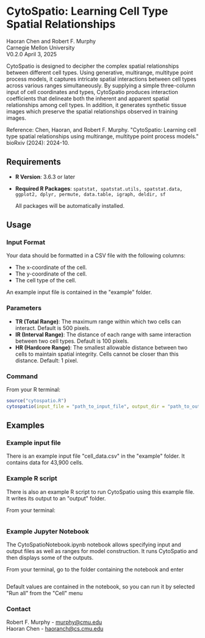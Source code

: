 # CytoSpatio: Learning Cell Type Spatial Relationships
Haoran Chen and Robert F. Murphy\
Carnegie Mellon University\
V0.2.0 April 3, 2025

CytoSpatio is designed to decipher the complex spatial relationships between different cell types. Using generative, multirange, multitype point process models, it captures intricate spatial interactions between cell types across various ranges simultaneously. By supplying a simple three-column input of cell coordinates and types, CytoSpatio produces interaction coefficients that delineate both the inherent and apparent spatial relationships among cell types. In addition, it generates synthetic tissue images which preserve the spatial relationships observed in training images.

Reference: Chen, Haoran, and Robert F. Murphy. "CytoSpatio: Learning cell type spatial relationships using multirange, multitype point process models." bioRxiv (2024): 2024-10.


## Requirements

- **R Version**: 3.6.3 or later
- **Required R Packages**:
   `spatstat, spatstat.utils, spatstat.data, ggplot2, dplyr, permute, data.table, igraph, deldir, sf`

  All packages will be automatically installed.

## Usage

### Input Format

Your data should be formatted in a CSV file with the following columns:

- The x-coordinate of the cell.
- The y-coordinate of the cell.
- The cell type of the cell.

An example input file is contained in the "example" folder.

### Parameters

- **TR (Total Range)**: The maximum range within which two cells can interact. Default is 500 pixels.
- **IR (Interval Range)**: The distance of each range with same interaction between two cell types. Default is 100 pixels.
- **HR (Hardcore Range)**: The smallest allowable distance between two cells to maintain spatial integrity. Cells cannot be closer than this distance. Default: 1 pixel.

### Command

From your R terminal:

```R
source("cytospatio.R")
cytospatio(input_file = "path_to_input_file", output_dir = "path_to_output_dir", TR, IR, HR)
```
## Examples

### Example input file

There is an example input file "cell_data.csv" in the "example" folder.  It contains data for 43,900 cells.

### Example R script

There is also an example R script to run CytoSpatio using this example file.  It writes its output to an "output" folder.

From your terminal:

```Rscript exampleCytoSpatioscript.R
```

### Example Jupyter Notebook

The CytoSpatioNotebook.ipynb notebook allows specifying input and output files as well as ranges for model construction.  It runs CytoSpatio and then displays some of the outputs.

From your terminal, go to the folder containing the notebook and enter
```jupyter notebook
```

Default values are contained in the notebook, so you can run it by selected "Run all" from the "Cell" menu

### Contact

Robert F. Murphy - murphy@cmu.edu\
Haoran Chen - haoranch@cs.cmu.edu

